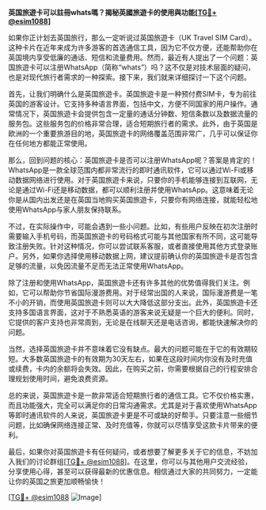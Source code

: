 **英国旅遊卡可以註冊whats嗎？揭秘英國旅遊卡的使用與功能[[TG💪+ @esim1088](https://t.me/s/esim1088)]**

如果你正计划去英国旅行，那么一定听说过英国旅遊卡（UK Travel SIM Card）。这种卡片在近年来成为许多游客的首选通信工具，因为它不仅方便，还能帮助你在英国境内享受低廉的通话、短信和流量费用。然而，最近有人提出了一个问题：英国旅遊卡可以注册WhatsApp（简称“whats”）吗？这不仅是对技术层面的疑问，也是对现代旅行者需求的一种探索。接下来，我们就来详细探讨一下这个问题。

首先，让我们明确什么是英国旅遊卡。英国旅遊卡是一种预付费SIM卡，专为前往英国的游客设计。它支持多种语言界面，包括中文，方便不同国家的用户操作。通常情况下，英国旅遊卡会提供包含一定量的通话分钟数、短信条数以及数据流量的服务包。这些服务包的价格非常合理，适合短期旅行者的需求。此外，由于英国是欧洲的一个重要旅游目的地，英国旅遊卡的网络覆盖范围非常广，几乎可以保证你在任何地方都能正常使用。

那么，回到问题的核心：英国旅遊卡是否可以注册WhatsApp呢？答案是肯定的！WhatsApp是一款全球范围内都非常流行的即时通讯软件，它可以通过Wi-Fi或移动数据网络进行使用。对于英国旅遊卡来说，只要你的手机能够连接到互联网，无论是通过Wi-Fi还是移动数据，都可以顺利注册并使用WhatsApp。这意味着无论你是从国内出发还是在英国当地购买英国旅遊卡，只要你有网络连接，就能轻松地使用WhatsApp与家人朋友保持联系。

不过，在实际操作中，可能会遇到一些小问题。比如，有些用户反映在初次注册时需要输入手机号码，而英国旅遊卡的号码格式可能与其他国家有所不同，这可能导致注册失败。针对这种情况，你可以尝试联系客服，或者直接使用其他方式登录账户。另外，如果你选择使用移动数据上网，建议提前确认你的英国旅遊卡是否包含足够的流量，以免因流量不足而无法正常使用WhatsApp。

除了注册和使用WhatsApp，英国旅遊卡还有许多其他的优势值得我们关注。例如，它可以帮助你节省国际漫游费用。对于经常出国的人来说，国际漫游费是一笔不小的开销，而使用英国旅遊卡则可以大大降低这部分支出。此外，英国旅遊卡还支持多国语言界面，这对于不熟悉英语的游客来说无疑是一个巨大的便利。同时，它提供的客户支持也非常周到，无论是在线聊天还是电话咨询，都能快速解决你的问题。

当然，选择英国旅遊卡并不意味着它没有缺点。最大的问题可能在于它的有效期较短。大多数英国旅遊卡的有效期为30天左右，如果在这段时间内你没有及时充值或续费，卡内的余额将会失效。因此，在购买之前，你需要根据自己的行程安排合理规划使用时间，避免浪费资源。

总的来说，英国旅遊卡是一款非常适合短期旅行者的通信工具。它不仅价格实惠，而且功能强大，完全可以满足你的日常沟通需求。尤其是对于喜欢使用WhatsApp等即时通讯软件的人来说，英国旅遊卡更是不可或缺的好帮手。只要注意一些细节问题，比如确保网络连接正常、及时充值等，你就可以尽情享受这款卡片带来的便利。

最后，如果你对英国旅遊卡有任何疑问，或者想要了解更多关于它的信息，不妨加入我们的讨论群组[[TG💪+ @esim1088](https://t.me/s/esim1088)]。在这里，你可以与其他用户交流经验，分享使用心得，甚至可以获得最新的优惠信息。相信通过大家的共同努力，一定能让你的英国之旅更加顺畅愉快！

[[TG💪+ @esim1088](https://t.me/s/esim1088) ![Image](https://i.postimg.cc/4NQfJmqS/Snipaste-2025-05-13-00-14-12.png)]